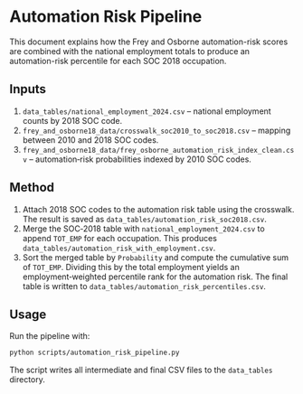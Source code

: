 # Automation Risk Pipeline

This document explains how the Frey and Osborne automation-risk scores are combined with the national employment totals to produce an automation-risk percentile for each SOC 2018 occupation.

## Inputs
1. `data_tables/national_employment_2024.csv` – national employment counts by 2018 SOC code.
2. `frey_and_osborne18_data/crosswalk_soc2010_to_soc2018.csv` – mapping between 2010 and 2018 SOC codes.
3. `frey_and_osborne18_data/frey_osborne_automation_risk_index_clean.csv` – automation‑risk probabilities indexed by 2010 SOC codes.

## Method
1. Attach 2018 SOC codes to the automation risk table using the crosswalk. The result is saved as `data_tables/automation_risk_soc2018.csv`.
2. Merge the SOC‑2018 table with `national_employment_2024.csv` to append `TOT_EMP` for each occupation. This produces `data_tables/automation_risk_with_employment.csv`.
3. Sort the merged table by `Probability` and compute the cumulative sum of `TOT_EMP`. Dividing this by the total employment yields an employment‑weighted percentile rank for the automation risk. The final table is written to `data_tables/automation_risk_percentiles.csv`.

## Usage
Run the pipeline with:

```bash
python scripts/automation_risk_pipeline.py
```

The script writes all intermediate and final CSV files to the `data_tables` directory.
